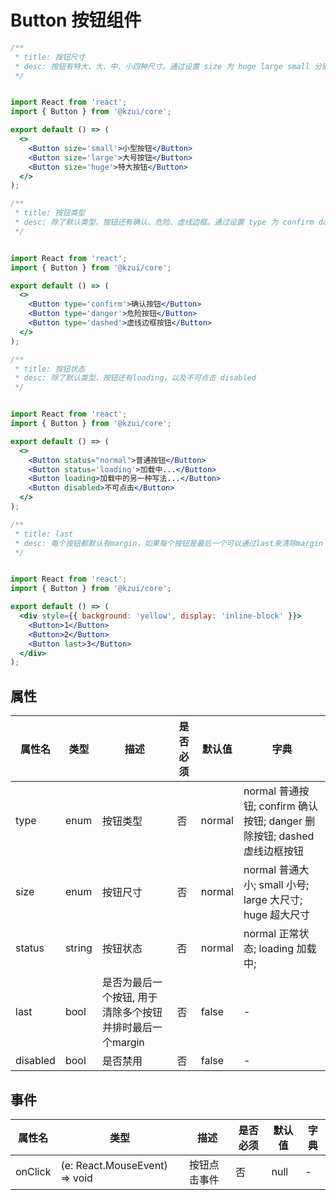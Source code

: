 # Button 按钮组件


```jsx
/**
 * title: 按钮尺寸
 * desc: 按钮有特大、大、中、小四种尺寸。通过设置 size 为 huge large small 分别把按钮设为特大、大、小尺寸。若不设置 size，则尺寸为中。
 */


import React from 'react';
import { Button } from '@kzui/core';

export default () => (
  <>
    <Button size='small'>小型按钮</Button>
    <Button size='large'>大号按钮</Button>
    <Button size='huge'>特大按钮</Button>
  </>
);
```

```jsx
/**
 * title: 按钮类型
 * desc: 除了默认类型，按钮还有确认、危险、虚线边框。通过设置 type 为 confirm danger dashed 分别把按钮设为确认、危险、虚线边框类型。若不设置 type，则类型为普通。
 */


import React from 'react';
import { Button } from '@kzui/core';

export default () => (
  <>
    <Button type='confirm'>确认按钮</Button>
    <Button type='danger'>危险按钮</Button>
    <Button type='dashed'>虚线边框按钮</Button>
  </>
);
```

```jsx
/**
 * title: 按钮状态
 * desc: 除了默认类型，按钮还有loading，以及不可点击 disabled
 */


import React from 'react';
import { Button } from '@kzui/core';

export default () => (
  <>
    <Button status="normal">普通按钮</Button>
    <Button status='loading'>加载中...</Button>
    <Button loading>加载中的另一种写法...</Button>
    <Button disabled>不可点击</Button>
  </>
);
```

```jsx
/**
 * title: last
 * desc: 每个按钮都默认有margin，如果每个按钮是最后一个可以通过last来清除margin
 */


import React from 'react';
import { Button } from '@kzui/core';

export default () => (
  <div style={{ background: 'yellow', display: 'inline-block' }}>
    <Button>1</Button>
    <Button>2</Button>
    <Button last>3</Button>
  </div>
);
```


## 属性

属性名 | 类型 | 描述 | 是否必须 | 默认值 | 字典 |
------- | ------- | ------- | ------- | ------- | ------- |
type | enum | 按钮类型 | 否 | normal | normal 普通按钮; confirm 确认按钮; danger 删除按钮; dashed 虚线边框按钮|
size | enum | 按钮尺寸 | 否 | normal | normal 普通大小; small 小号; large 大尺寸; huge 超大尺寸 |
status | string | 按钮状态 | 否 | normal | normal 正常状态; loading 加载中; | 
last | bool | 是否为最后一个按钮, 用于清除多个按钮并排时最后一个margin | 否 | false | - |
disabled | bool | 是否禁用 | 否 | false | - |

## 事件
属性名 | 类型 | 描述 | 是否必须 | 默认值 | 字典 |  
------- | ------- | ------- | ------- | ------- | ------- |
onClick | (e: React.MouseEvent) => void | 按钮点击事件 | 否 | null | - |
